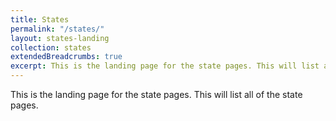 ```yaml
---
title: States
permalink: "/states/"
layout: states-landing
collection: states
extendedBreadcrumbs: true
excerpt: This is the landing page for the state pages. This will list all of the state pages.
---
```


This is the landing page for the state pages. This will list all of the state pages.
